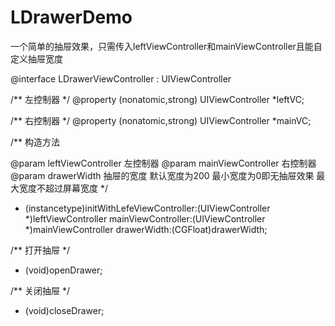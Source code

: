 # LDrawerDemo
一个简单的抽屉效果，只需传入leftViewController和mainViewController且能自定义抽屉宽度

@interface LDrawerViewController : UIViewController

/**
 左控制器
 */
@property (nonatomic,strong) UIViewController *leftVC;

/**
 右控制器
 */
@property (nonatomic,strong) UIViewController *mainVC;

/**
 构造方法

 @param leftViewController 左控制器
 @param mainViewController 右控制器
 @param drawerWidth 抽屉的宽度 默认宽度为200 最小宽度为0即无抽屉效果 最大宽度不超过屏幕宽度
 */
- (instancetype)initWithLefeViewController:(UIViewController *)leftViewController
                        mainViewController:(UIViewController *)mainViewController
                               drawerWidth:(CGFloat)drawerWidth;


/**
 打开抽屉
 */
- (void)openDrawer;


/**
 关闭抽屉
 */
- (void)closeDrawer;
